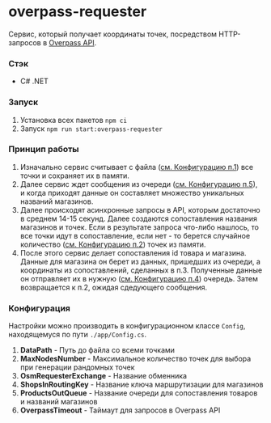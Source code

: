 # overpass-requester

Сервис, который получает координаты точек, посредством HTTP-запросов в [Overpass API](https://overpass-turbo.eu/).

### Стэк

* С# .NET

### Запуск

1. Установка всех пакетов 
`npm ci`
2. Запуск
`npm run start:overpass-requester`

### Принцип работы

1. Изначально сервис считывает с файла ([см. Конфигурацию п.1](#конфигурация)) все точки и сохраняет их в памяти.
2. Далее сервис ждет сообщения из очереди ([см. Конфигурацию п.5](#конфигурация)), и когда приходят данные он составляет множество уникальных названий магазинов.
3. Далее происходят асинхронные запросы в API, которым достаточно в среднем 14-15 секунд. Далее создаются сопоставления названия магазинов и точек. Если в результате запроса что-либо нашлось, то все точки идут в сопоставление, если нет - то берется случайное количество ([см. Конфигурацию п.2](#конфигурация)) точек из памяти.
4. После этого сервис делает сопоставления id товара и магазина. Данные для магазина он берет из данных, пришедших из очереди, а координаты из сопоставлений, сделанных в п.3. Полученные данные он отправляет их в нужную ([см. Конфигурацию п.4](#конфигурация)) очередь. Затем возвращается к п.2, ожидая сдедующего сообщения.

### Конфигурация

Настройки можно производить в конфигурационном классе `Config`, находящемуся по пути `./app/Config.cs`.

1. **DataPath** - Путь до файла со всеми точками
2. **MaxNodesNumber** - Максимальное количество точек для выбора при генерации рандомных точек
3. **OsmRequesterExchange** - Название обменника
4. **ShopsInRoutingKey** - Название ключа маршрутизации для магазинов
5. **ProductsOutQueue** - Название очереди для сопоставления товаров и названий магазинов
6. **OverpassTimeout** - Таймаут для запросов в Overpass API